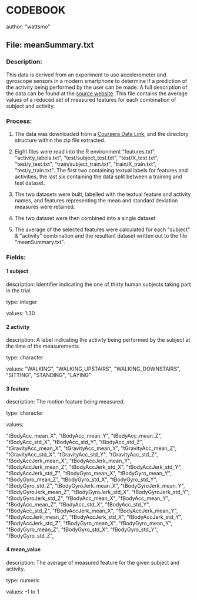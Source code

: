 # CODEBOOK

author: "wattsmo"

## File: meanSummary.txt

### Description: 

This data is derived from an experiment to use accelerometer and gyroscope sensors in a modern smartphone to determine if a prediction of the activity being performed by the user can be made. A full description of the data can be found at the [source website](http://archive.ics.uci.edu/ml/datasets/Human+Activity+Recognition+Using+Smartphones).  This file contains the average values of a reduced set of measured features for each combination of subject and activity.

### Process:

1. The data was downloaded from a [Coursera Data Link](https://d396qusza40orc.cloudfront.net/getdata%2Fprojectfiles%2FUCI%20HAR%20Dataset.zip), and the directory structure within the zip file extracted.

2. Eight files were read into the R environment "features.txt", "activity_labels.txt", "test/subject_test.txt", "test/X_test.txt", "test/y_test.txt",  "train/subject_train.txt", "train/X_train.txt", "test/y_train.txt".  The first two containing textual labels for features and activities, the last six containing the data split between a training and test dataset.

3. The two datasets were built, labelled with the textual feature and activity names, and features representing the mean and standard deviation measures were retained.

4. The two dataset were then combined into a single dataset

5. The average of the selected features were calculated for each "subject" & "activity" combination and the resultant dataset written out to the file "meanSummary.txt".


### Fields:

#### 1 subject

description: Identifier indicating the one of thirty human subjects taking part in the trial
    
type: integer
    
values: 1:30
    
#### 2 activity

description: A label indicating the activity being performed by the subject at the time of the measurements
    
type: character
    
values:
    "WALKING", "WALKING_UPSTAIRS", "WALKING_DOWNSTAIRS", "SITTING", "STANDING", "LAYING"
        

#### 3 feature

description: The motion feature being measured.
    
type: character
    
values:

"tBodyAcc_mean_X", 
"tBodyAcc_mean_Y", 
"tBodyAcc_mean_Z", 
"tBodyAcc_std_X", 
"tBodyAcc_std_Y", 
"tBodyAcc_std_Z", 
"tGravityAcc_mean_X", 
"tGravityAcc_mean_Y", 
"tGravityAcc_mean_Z", 
"tGravityAcc_std_X", 
"tGravityAcc_std_Y", 
"tGravityAcc_std_Z", 
"tBodyAccJerk_mean_X", 
"tBodyAccJerk_mean_Y", 
"tBodyAccJerk_mean_Z", 
"tBodyAccJerk_std_X", 
"tBodyAccJerk_std_Y", 
"tBodyAccJerk_std_Z", 
"tBodyGyro_mean_X", 
"tBodyGyro_mean_Y", 
"tBodyGyro_mean_Z", 
"tBodyGyro_std_X", 
"tBodyGyro_std_Y", 
"tBodyGyro_std_Z", 
"tBodyGyroJerk_mean_X", 
"tBodyGyroJerk_mean_Y", 
"tBodyGyroJerk_mean_Z", 
"tBodyGyroJerk_std_X", 
"tBodyGyroJerk_std_Y", 
"tBodyGyroJerk_std_Z", 
"fBodyAcc_mean_X", 
"fBodyAcc_mean_Y", 
"fBodyAcc_mean_Z", 
"fBodyAcc_std_X", 
"fBodyAcc_std_Y", 
"fBodyAcc_std_Z", 
"fBodyAccJerk_mean_X", 
"fBodyAccJerk_mean_Y", 
"fBodyAccJerk_mean_Z", 
"fBodyAccJerk_std_X", 
"fBodyAccJerk_std_Y", 
"fBodyAccJerk_std_Z", 
"fBodyGyro_mean_X", 
"fBodyGyro_mean_Y", 
"fBodyGyro_mean_Z", 
"fBodyGyro_std_X", 
"fBodyGyro_std_Y", 
"fBodyGyro_std_Z", 

#### 4 mean_value 

description: The average of measured feature for the given subject and activity.
    
type: numeric
    
values: -1 to 1
